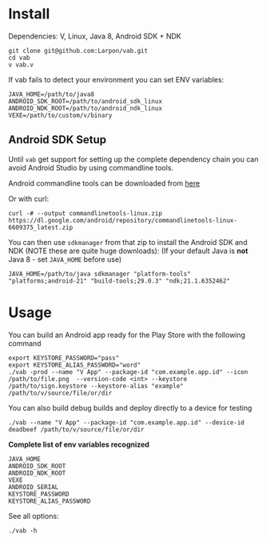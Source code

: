 # Install
Dependencies: V, Linux, Java 8, Android SDK + NDK
```
git clone git@github.com:Larpon/vab.git
cd vab
v vab.v
```

If vab fails to detect your environment you can set ENV variables:
```
JAVA_HOME=/path/to/java8
ANDROID_SDK_ROOT=/path/to/android_sdk_linux
ANDROID_NDK_ROOT=/path/to/android_ndk_linux
VEXE=/path/to/custom/v/binary
```

## Android SDK Setup

Until `vab` get support for setting up the complete dependency chain
you can avoid Android Studio by using commandline tools.

Android commandline tools can be downloaded from [here](https://developer.android.com/studio#command-tools)

Or with curl:

`curl -# --output commandlinetools-linux.zip https://dl.google.com/android/repository/commandlinetools-linux-6609375_latest.zip`

You can then use `sdkmanager` from that zip to install the Android SDK and NDK (NOTE these are quite huge downloads):
(If your default Java is **not** Java 8 - set `JAVA_HOME` before use)

`JAVA_HOME=/path/to/java sdkmanager "platform-tools" "platforms;android-21" "build-tools;29.0.3" "ndk;21.1.6352462"`

# Usage

You can build an Android app ready for the Play Store with the following command

```
export KEYSTORE_PASSWORD="pass"
export KEYSTORE_ALIAS_PASSWORD="word"
./vab -prod --name "V App" --package-id "com.example.app.id" --icon /path/to/file.png  --version-code <int> --keystore /path/to/sign.keystore --keystore-alias "example" /path/to/v/source/file/or/dir
```

You can also build debug builds and deploy directly to a device for testing
```
./vab --name "V App" --package-id "com.example.app.id" --device-id deadbeef /path/to/v/source/file/or/dir
```

**Complete list of env variables recognized**
```
JAVA_HOME
ANDROID_SDK_ROOT
ANDROID_NDK_ROOT
VEXE
ANDROID_SERIAL
KEYSTORE_PASSWORD
KEYSTORE_ALIAS_PASSWORD
```

See all options:
```
./vab -h
```